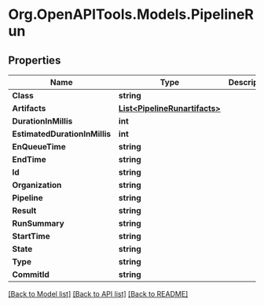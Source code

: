 # Org.OpenAPITools.Models.PipelineRun

## Properties

Name | Type | Description | Notes
------------ | ------------- | ------------- | -------------
**Class** | **string** |  | [optional] 
**Artifacts** | [**List&lt;PipelineRunartifacts&gt;**](PipelineRunartifacts.md) |  | [optional] 
**DurationInMillis** | **int** |  | [optional] 
**EstimatedDurationInMillis** | **int** |  | [optional] 
**EnQueueTime** | **string** |  | [optional] 
**EndTime** | **string** |  | [optional] 
**Id** | **string** |  | [optional] 
**Organization** | **string** |  | [optional] 
**Pipeline** | **string** |  | [optional] 
**Result** | **string** |  | [optional] 
**RunSummary** | **string** |  | [optional] 
**StartTime** | **string** |  | [optional] 
**State** | **string** |  | [optional] 
**Type** | **string** |  | [optional] 
**CommitId** | **string** |  | [optional] 

[[Back to Model list]](../README.md#documentation-for-models) [[Back to API list]](../README.md#documentation-for-api-endpoints) [[Back to README]](../README.md)

